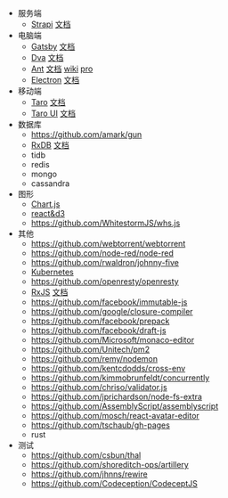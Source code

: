 - 服务端
  - [Strapi](https://github.com/strapi/strapi) [文档](https://strapi.io/documentation)
- 电脑端
  - [Gatsby](https://github.com/gatsbyjs/gatsby) [文档](https://www.gatsbyjs.org/docs/)
  - [Dva](https://github.com/dvajs/dva) [文档](https://dvajs.com/guide)
  - [Ant](https://github.com/ant-design/ant-design)
    [文档](https://ant.design/docs/react/introduce-cn)
    [wiki](https://www.yuque.com/ant-design/course/intro)
    [pro](https://pro.ant.design/docs/getting-started-cn)
  - [Electron](https://github.com/electron/electron) [文档](https://electronjs.org/docs)
- 移动端
  - [Taro](https://github.com/NervJS/taro) [文档](https://nervjs.github.io/taro/docs/README.html)
  - [Taro UI](https://github.com/NervJS/taro-ui) [文档](https://taro-ui.aotu.io/#/docs/introduction)
- 数据库
  - https://github.com/amark/gun
  - [RxDB](https://github.com/pubkey/rxdb) [文档](https://rxdb.info)
  - tidb
  - redis
  - mongo
  - cassandra
- 图形
  - [Chart.js](https://github.com/chartjs/Chart.js)
  - [react&d3](https://github.com/recharts/recharts)
  - https://github.com/WhitestormJS/whs.js
- 其他
  - https://github.com/webtorrent/webtorrent
  - https://github.com/node-red/node-red
  - https://github.com/rwaldron/johnny-five
  - [Kubernetes](https://github.com/kubernetes/kubernetes)
  - https://github.com/openresty/openresty
  - [RxJS](https://github.com/ReactiveX/rxjs) [文档](https://rxjs-dev.firebaseapp.com/guide/overview)
  - https://github.com/facebook/immutable-js
  - https://github.com/google/closure-compiler
  - https://github.com/facebook/prepack
  - https://github.com/facebook/draft-js
  - https://github.com/Microsoft/monaco-editor
  - https://github.com/Unitech/pm2
  - https://github.com/remy/nodemon
  - https://github.com/kentcdodds/cross-env
  - https://github.com/kimmobrunfeldt/concurrently
  - https://github.com/chriso/validator.js
  - https://github.com/jprichardson/node-fs-extra
  - https://github.com/AssemblyScript/assemblyscript
  - https://github.com/mosch/react-avatar-editor
  - https://github.com/tschaub/gh-pages
  - rust
- 测试
  - https://github.com/csbun/thal
  - https://github.com/shoreditch-ops/artillery
  - https://github.com/jhnns/rewire
  - https://github.com/Codeception/CodeceptJS
